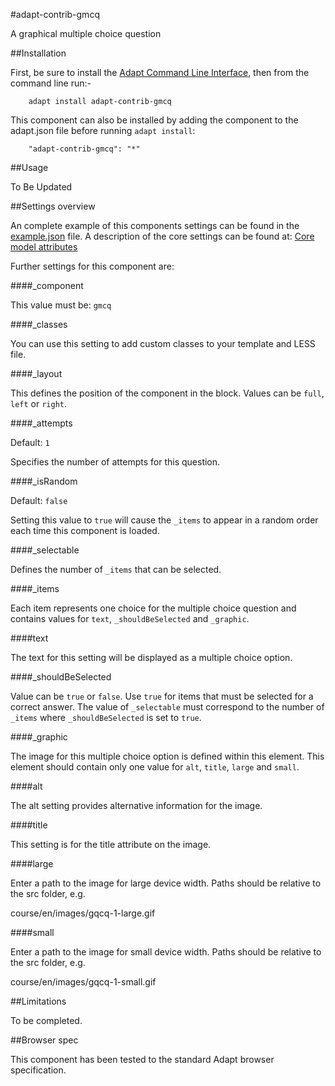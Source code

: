 #adapt-contrib-gmcq

A graphical multiple choice question

##Installation


First, be sure to install the [Adapt Command Line Interface](https://github.com/adaptlearning/adapt-cli), then from the command line run:-

        adapt install adapt-contrib-gmcq

This component can also be installed by adding the component to the adapt.json file before running `adapt install`:

        "adapt-contrib-gmcq": "*"

##Usage

To Be Updated

##Settings overview
 
An complete example of this components settings can be found in the [example.json](https://github.com/adaptlearning/adapt-contrib-gmcq/blob/master/example.json) file. A description of the core settings can be found at: [Core model attributes](https://github.com/adaptlearning/adapt_framework/wiki/Core-model-attributes)

Further settings for this component are:

####_component

This value must be: `gmcq`

####_classes

You can use this setting to add custom classes to your template and LESS file.

####_layout

This defines the position of the component in the block. Values can be `full`, `left` or `right`. 

####_attempts

Default: `1`

Specifies the number of attempts for this question.

####_isRandom

Default: `false`

Setting this value to `true` will cause the `_items` to appear in a random order each time this component is loaded.

####_selectable

Defines the number of `_items` that can be selected.

####_items

Each item represents one choice for the multiple choice question and contains values for `text`, `_shouldBeSelected` and `_graphic`.

####text

The text for this setting will be displayed as a multiple choice option.

####_shouldBeSelected

Value can be `true` or `false`. Use `true` for items that must be selected for a correct answer. The value of `_selectable` must correspond to the number of `_items` where `_shouldBeSelected` is set to `true`.

####_graphic

The image for this multiple choice option is defined within this element. This element should contain only one value for `alt`, `title`, `large` and `small`.

####alt

The alt setting provides alternative information for the image.

####title

This setting is for the title attribute on the image.

####large

Enter a path to the image for large device width. Paths should be relative to the src folder, e.g.

course/en/images/gqcq-1-large.gif

####small

Enter a path to the image for small device width. Paths should be relative to the src folder, e.g.

course/en/images/gqcq-1-small.gif

##Limitations
 
To be completed.

##Browser spec

This component has been tested to the standard Adapt browser specification.

